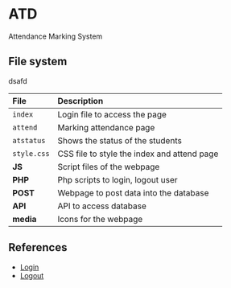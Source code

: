 # ATD
Attendance Marking System

## File system
dsafd

| File      | Description                      |
|:----------|:---------------------------------|
| `index`   | Login file to access the page    |
| `attend`  | Marking attendance page          |
| `atstatus`| Shows the status of the students |
| `style.css`| CSS file to style the index and attend page|
| **JS**   | Script files of the webpage|
| **PHP**  | Php scripts to login, logout user|
| **POST** | Webpage to post data into the database|
|**API** | API to access database|
| **media**| Icons for the webpage|


## References
- [Login](https://www.w3schools.in/php/examples/php-login-without-using-database)
- [Logout](https://www.codewithharry.com/videos/php-tutorials-in-hindi-44/)
